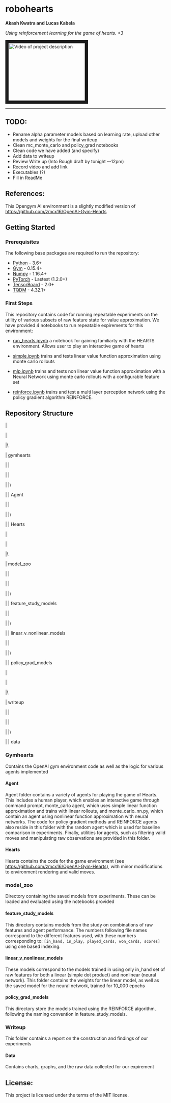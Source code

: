 # robohearts

**Akash Kwatra and Lucas Kabela**

_Using reinforcement learning for the game of hearts. <3_

<a href="http://www.youtube.com/watch?feature=player_embedded&v=YOUTUBE_VIDEO_ID_HERE
" target="_blank"><img src="http://img.youtube.com/vi/YOUTUBE_VIDEO_ID_HERE/0.jpg" 
alt="Video of project description" width="240" height="180" border="10" /></a>

---
## TODO:
 - Rename alpha parameter models based on learning rate, upload other models and weights for the final writeup
 - Clean mc_monte_carlo and policy_grad notebooks
 - Clean code we have added (and specify)
 - Add data to writeup
 - Review Write up (Into Rough draft by tonight --12pm)
 - Record video and add link
 - Executables (?)
 - Fill in ReadMe


## References:
This Opengym AI environment is a slightly modified version of https://github.com/zmcx16/OpenAI-Gym-Hearts


## Getting Started

### Prerequisites
The following base packages are required to run the repository:

 - [Python](https://www.python.org/) - 3.6+
 - [Gym](https://gym.openai.com/) - 0.15.4+
 - [Numpy](https://numpy.org/) - 1.16.4+
 - [PyTorch](https://pytorch.org/) - Lastest (1.2.0+)
 - [TensorBoard](https://www.tensorflow.org/tensorboard) - 2.0+
 - [TQDM](https://tqdm.github.io/) - 4.32.1+

### First Steps
This repository contains code for running repeatable experiments on the utility of various subsets of raw feature state for value approximation.  We have provided 4 notebooks to run repeatable expirements for this environment:

 - [run_hearts.ipynb](./run_hearts.ipynb) a notebook for gaining familiarty with the HEARTS environment.  Allows user to play an interactive game of hearts

 - [simple.ipynb](./simple.ipynb) trains and tests linear value function approximation using monte carlo rollouts

 - [mlp.ipynb](./mlp.ipynb) trains and tests non linear value function approximation with a Neural Network using monte carlo rollouts with a configurable feature set

 - [reinforce.ipynb](./reinforce.ipynb) trains and test a multi layer perception network using the policy gradient algorithm REINFORCE.


## Repository Structure
|

|

|\

| gymhearts

|   |

|   | 

|   |\

|   | Agent

|   | 

|   |\

|   | Hearts

|

|

|\

| model_zoo

|  | 

|  |

|  |\

|  | feature_study_models

|  |

|  |\

|  | linear_v_nonlinear_models

|  |

|  |\

|  | policy_grad_models

|

|

|\

| writeup

|  |

|  |

|  |\

|  | data   

### Gymhearts
Contains the OpenAI gym environment code as well as the logic for various agents implemented 

#### Agent
Agent folder contains a variety of agents for playing the game of Hearts.  This includes a human player, which enables an interactive game through command prompt, monte_carlo agent, which uses simple linear function approximation and trains with linear rollouts, and monte_carlo_nn.py, which contain an agent using nonlinear function approximation with neural networks.  The code for policy gradient methods and REINFORCE agents also reside in this folder with the random agent which is used for baseline comparison in experiments.  Finally, utilities for agents, such as filtering valid moves and manipulating raw observations are provided in this folder.

#### Hearts
Hearts contains the code for the game environment (see https://github.com/zmcx16/OpenAI-Gym-Hearts), with minor modifications to environment rendering and valid moves.

### model_zoo
Directory containing the saved models from experiments.  These can be loaded and evaluated using the notebooks provided

#### feature_study_models
This directory contains models from the study on combinations of raw features and agent performance.  The numbers following file names correspond to the different features used, with these numbers corresponding to: 
    `[in_hand, in_play, played_cards, won_cards, scores]`
using one based indexing.

#### linear_v_nonlinear_models
These models correspond to the models trained in using only in_hand set of raw features for both a linear (simple dot product) and nonlinear (neural network).  This folder contains the weights for the linear model, as well as the saved model for the neural network, trained for 10_000 epochs

#### policy_grad_models
This directory store the models trained using the REINFORCE algorithm, following the naming convention in feature_study_models.  

### Writeup
This folder contains a report on the construction and findings of our experiments

#### Data
Contains charts, graphs, and the raw data collected for our expirement


## License:
This project is licensed under the terms of the MIT license.